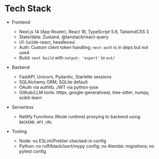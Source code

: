 # Tech Stack

- Frontend
  - Next.js 14 (App Router), React 18, TypeScript 5.6, TailwindCSS 3
  - State/data: Zustand, @tanstack/react-query
  - UI: lucide-react, headlessui
  - Auth: Custom client token handling; `next-auth` is in deps but not used
  - Build: `next build` with `output: 'export'` to `out/`

- Backend
  - FastAPI, Uvicorn, Pydantic, Starlette sessions
  - SQLAlchemy ORM; SQLite default
  - OAuth via authlib, JWT via python-jose
  - Github/LLM tools: httpx, google-generativeai, tree-sitter, numpy, scikit-learn

- Serverless
  - Netlify Functions (Node runtime) proxying to backend using `BACKEND_API_URL`

- Tooling
  - Node: no ESLint/Prettier checked-in config
  - Python: no ruff/black/isort/mypy config; no Alembic migrations; no pytest config